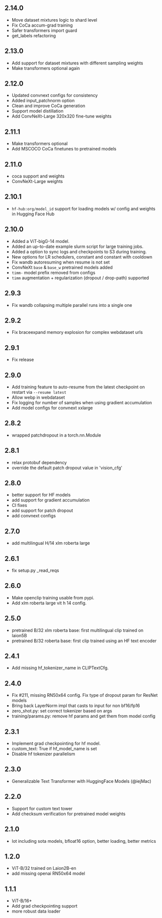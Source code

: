 ## 2.14.0

* Move dataset mixtures logic to shard level
* Fix CoCa accum-grad training
* Safer transformers import guard
* get_labels refactoring

## 2.13.0

* Add support for dataset mixtures with different sampling weights
* Make transformers optional again 

## 2.12.0

* Updated convnext configs for consistency
* Added input_patchnorm option
* Clean and improve CoCa generation
* Support model distillation
* Add ConvNeXt-Large 320x320 fine-tune weights

## 2.11.1

* Make transformers optional
* Add MSCOCO CoCa finetunes to pretrained models

## 2.11.0

* coca support and weights
* ConvNeXt-Large weights

## 2.10.1

* `hf-hub:org/model_id` support for loading models w/ config and weights in Hugging Face Hub

## 2.10.0

* Added a ViT-bigG-14 model.
* Added an up-to-date example slurm script for large training jobs.
* Added a option to sync logs and checkpoints to S3 during training.
* New options for LR schedulers, constant and constant with cooldown
* Fix wandb autoresuming when resume is not set
* ConvNeXt `base` & `base_w` pretrained models added
* `timm-` model prefix removed from configs
* `timm` augmentation + regularization (dropout / drop-path) supported

## 2.9.3

* Fix wandb collapsing multiple parallel runs into a single one

## 2.9.2

* Fix braceexpand memory explosion for complex webdataset urls

## 2.9.1

* Fix release

## 2.9.0

* Add training feature to auto-resume from the latest checkpoint on restart via `--resume latest`
* Allow webp in webdataset
* Fix logging for number of samples when using gradient accumulation
* Add model configs for convnext xxlarge

## 2.8.2

* wrapped patchdropout in a torch.nn.Module

## 2.8.1

* relax protobuf dependency
* override the default patch dropout value in 'vision_cfg'

## 2.8.0

* better support for HF models
* add support for gradient accumulation
* CI fixes
* add support for patch dropout
* add convnext configs


## 2.7.0

* add multilingual H/14 xlm roberta large

## 2.6.1

* fix setup.py _read_reqs

## 2.6.0

* Make openclip training usable from pypi.
* Add xlm roberta large vit h 14 config.

## 2.5.0

* pretrained B/32 xlm roberta base: first multilingual clip trained on laion5B
* pretrained B/32 roberta base: first clip trained using an HF text encoder

## 2.4.1

* Add missing hf_tokenizer_name in CLIPTextCfg.

## 2.4.0

* Fix #211, missing RN50x64 config. Fix type of dropout param for ResNet models
* Bring back LayerNorm impl that casts to input for non bf16/fp16
* zero_shot.py: set correct tokenizer based on args
* training/params.py: remove hf params and get them from model config

## 2.3.1

* Implement grad checkpointing for hf model.
* custom_text: True if hf_model_name is set
* Disable hf tokenizer parallelism

## 2.3.0

* Generalizable Text Transformer with HuggingFace Models (@iejMac)

## 2.2.0

* Support for custom text tower
* Add checksum verification for pretrained model weights

## 2.1.0

* lot including sota models, bfloat16 option, better loading, better metrics

## 1.2.0

* ViT-B/32 trained on Laion2B-en
* add missing openai RN50x64 model

## 1.1.1

* ViT-B/16+
* Add grad checkpointing support
* more robust data loader
